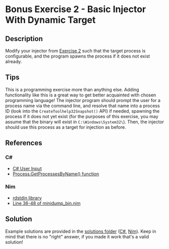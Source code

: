 # Bonus Exercise 2 - Basic Injector With Dynamic Target

## Description

Modify your injector from [Exercise 2](../Exercise%202%20-%20Basic%20Shellcode%20Injector/) such that the target process is configurable, and the program spawns the process if it does not exist already.

## Tips

This is a programming exercise more than anything else. Adding functionality like this is a great way to get better acquainted with chosen programming language! The injector program should prompt the user for a process name via the command line, and resolve that name into a process ID (look into the `CreateToolhelp32Snapshot()` API) if needed, spawning the process if it does not yet exist (for the purposes of this exercise, you may assume that the binary will exist in `C:\Windows\System32\`). Then, the injector should use this process as a target for injection as before.

## References

### C#

- [C# User Input](https://www.w3schools.com/cs/cs_user_input.php)
- [Process.GetProcessesByName() function](https://docs.microsoft.com/en-us/dotnet/api/system.diagnostics.process.getprocessesbyname)

### Nim

- [rdstdin library](https://nim-lang.org/docs/rdstdin.html)
- [Line 36-48 of minidump_bin.nim](https://github.com/byt3bl33d3r/OffensiveNim/blob/965c44cec96575758eaa42622f699b6ea0d1041a/src/minidump_bin.nim#L36-L48)

## Solution

Example solutions are provided in the [solutions folder](solutions/) ([C#](solutions/csharp/), [Nim](solutions/nim/)). Keep in mind that there is no "right" answer, if you made it work that's a valid solution! 